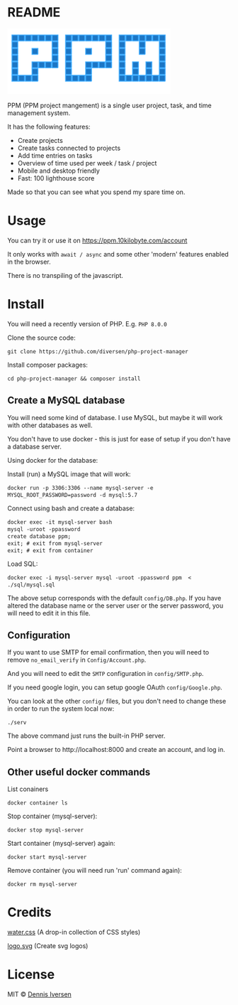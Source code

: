# README

![logo.svg](App/templates/assets/logo.svg)

PPM (PPM project mangement) is a single user project, task, and time management system. 

It has the following features:

- Create projects
- Create tasks connected to projects
- Add time entries on tasks
- Overview of time used per week / task / project
- Mobile and desktop friendly
- Fast: 100 lighthouse score

Made so that you can see what you spend my spare time on. 

# Usage

You can try it or use it on https://ppm.10kilobyte.com/account

It only works with `await / async` and some other 'modern' features enabled in the browser. 

There is no transpiling of the javascript. 

# Install

You will need a recently version of PHP. E.g. `PHP 8.0.0`

Clone the source code: 

    git clone https://github.com/diversen/php-project-manager

Install composer packages:

    cd php-project-manager && composer install

## Create a MySQL database

You will need some kind of database. I use MySQL, but maybe it will work with other databases as well. 

You don't have to use docker - this is just for ease of setup if you don't have a database server. 

Using docker for the database:

Install (run) a MySQL image that will work:

    docker run -p 3306:3306 --name mysql-server -e MYSQL_ROOT_PASSWORD=password -d mysql:5.7

Connect using bash and create a database:

    docker exec -it mysql-server bash
    mysql -uroot -ppassword
    create database ppm;
    exit; # exit from mysql-server 
    exit; # exit from container

Load SQL:

    docker exec -i mysql-server mysql -uroot -ppassword ppm  < ./sql/mysql.sql 

The above setup corresponds with the default `config/DB.php`. If you have altered the database name or the server user or the server password, you will need to edit it in this file. 

## Configuration

If you want to use SMTP for email confirmation, then you will need to remove `no_email_verify` in `Config/Account.php`. 

And you will need to edit the `SMTP` configuration in `config/SMTP.php`. 

If you need google login, you can setup google OAuth `config/Google.php`.

You can look at the other `config/` files, but you don't need to change these in order to run the system local now: 

    ./serv

The above command just runs the built-in PHP server. 

Point a browser to http://localhost:8000 and create an account, and log in.

## Other useful docker commands

List conainers 

    docker container ls

Stop container (mysql-server):

    docker stop mysql-server

Start container (mysql-server) again:

    docker start mysql-server

Remove container (you will need run 'run' command again):

    docker rm mysql-server

# Credits

[water.css](https://watercss.kognise.dev/) (A drop-in collection of CSS styles)

[logo.svg](https://github.com/bubkoo/logo.svg) (Create svg logos)

# License

MIT © [Dennis Iversen](https://github.com/diversen)

